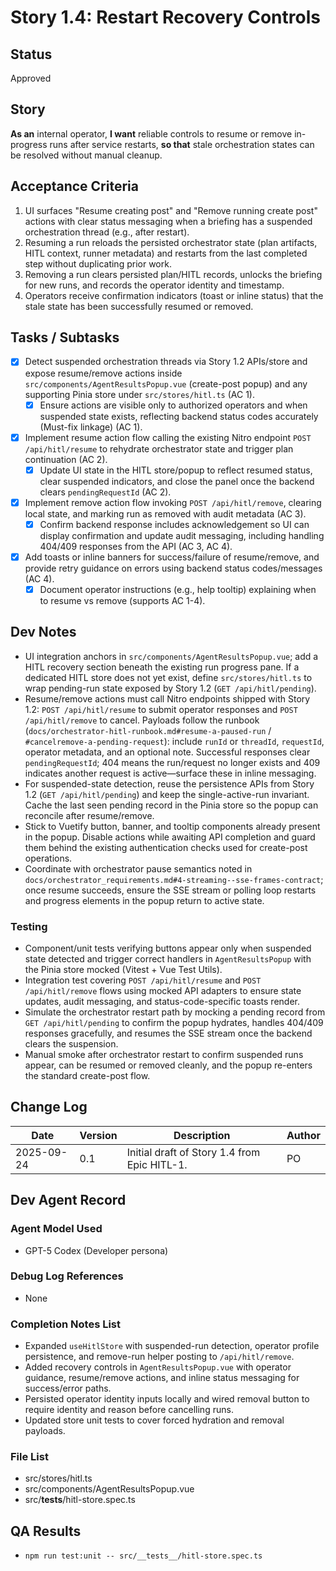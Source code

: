 # Story 1.4: Restart Recovery Controls

## Status
Approved

## Story
**As an** internal operator,
**I want** reliable controls to resume or remove in-progress runs after service restarts,
**so that** stale orchestration states can be resolved without manual cleanup.

## Acceptance Criteria
1. UI surfaces "Resume creating post" and "Remove running create post" actions with clear status messaging when a briefing has a suspended orchestration thread (e.g., after restart).
2. Resuming a run reloads the persisted orchestrator state (plan artifacts, HITL context, runner metadata) and restarts from the last completed step without duplicating prior work.
3. Removing a run clears persisted plan/HITL records, unlocks the briefing for new runs, and records the operator identity and timestamp.
4. Operators receive confirmation indicators (toast or inline status) that the stale state has been successfully resumed or removed.

## Tasks / Subtasks
- [x] Detect suspended orchestration threads via Story 1.2 APIs/store and expose resume/remove actions inside `src/components/AgentResultsPopup.vue` (create-post popup) and any supporting Pinia store under `src/stores/hitl.ts` (AC 1).
  - [x] Ensure actions are visible only to authorized operators and when suspended state exists, reflecting backend status codes accurately (Must-fix linkage) (AC 1).
- [x] Implement resume action flow calling the existing Nitro endpoint `POST /api/hitl/resume` to rehydrate orchestrator state and trigger plan continuation (AC 2).
  - [x] Update UI state in the HITL store/popup to reflect resumed status, clear suspended indicators, and close the panel once the backend clears `pendingRequestId` (AC 2).
- [x] Implement remove action flow invoking `POST /api/hitl/remove`, clearing local state, and marking run as removed with audit metadata (AC 3).
  - [x] Confirm backend response includes acknowledgement so UI can display confirmation and update audit messaging, including handling 404/409 responses from the API (AC 3, AC 4).
- [x] Add toasts or inline banners for success/failure of resume/remove, and provide retry guidance on errors using backend status codes/messages (AC 4).
  - [x] Document operator instructions (e.g., help tooltip) explaining when to resume vs remove (supports AC 1-4).

## Dev Notes
- UI integration anchors in `src/components/AgentResultsPopup.vue`; add a HITL recovery section beneath the existing run progress pane. If a dedicated HITL store does not yet exist, define `src/stores/hitl.ts` to wrap pending-run state exposed by Story 1.2 (`GET /api/hitl/pending`).
- Resume/remove actions must call Nitro endpoints shipped with Story 1.2: `POST /api/hitl/resume` to submit operator responses and `POST /api/hitl/remove` to cancel. Payloads follow the runbook (`docs/orchestrator-hitl-runbook.md#resume-a-paused-run` / `#cancelremove-a-pending-request`): include `runId` or `threadId`, `requestId`, operator metadata, and an optional note. Successful responses clear `pendingRequestId`; 404 means the run/request no longer exists and 409 indicates another request is active—surface these in inline messaging.
- For suspended-state detection, reuse the persistence APIs from Story 1.2 (`GET /api/hitl/pending`) and keep the single-active-run invariant. Cache the last seen pending record in the Pinia store so the popup can reconcile after resume/remove.
- Stick to Vuetify button, banner, and tooltip components already present in the popup. Disable actions while awaiting API completion and guard them behind the existing authentication checks used for create-post operations.
- Coordinate with orchestrator pause semantics noted in `docs/orchestrator_requirements.md#4-streaming--sse-frames-contract`; once resume succeeds, ensure the SSE stream or polling loop restarts and progress elements in the popup return to active state.

### Testing
- Component/unit tests verifying buttons appear only when suspended state detected and trigger correct handlers in `AgentResultsPopup` with the Pinia store mocked (Vitest + Vue Test Utils).
- Integration test covering `POST /api/hitl/resume` and `POST /api/hitl/remove` flows using mocked API adapters to ensure state updates, audit messaging, and status-code-specific toasts render.
- Simulate the orchestrator restart path by mocking a pending record from `GET /api/hitl/pending` to confirm the popup hydrates, handles 404/409 responses gracefully, and resumes the SSE stream once the backend clears the suspension.
- Manual smoke after orchestrator restart to confirm suspended runs appear, can be resumed or removed cleanly, and the popup re-enters the standard create-post flow.

## Change Log
| Date | Version | Description | Author |
|------|---------|-------------|--------|
| 2025-09-24 | 0.1 | Initial draft of Story 1.4 from Epic HITL-1. | PO |

## Dev Agent Record

### Agent Model Used
- GPT-5 Codex (Developer persona)

### Debug Log References
- None

### Completion Notes List
- Expanded `useHitlStore` with suspended-run detection, operator profile persistence, and remove-run helper posting to `/api/hitl/remove`.
- Added recovery controls in `AgentResultsPopup.vue` with operator guidance, resume/remove actions, and inline status messaging for success/error paths.
- Persisted operator identity inputs locally and wired removal button to require identity and reason before cancelling runs.
- Updated store unit tests to cover forced hydration and removal payloads.

### File List
- src/stores/hitl.ts
- src/components/AgentResultsPopup.vue
- src/__tests__/hitl-store.spec.ts

## QA Results
- `npm run test:unit -- src/__tests__/hitl-store.spec.ts`
